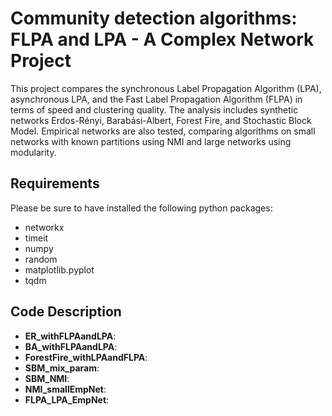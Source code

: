 # Community detection algorithms: FLPA and LPA - A Complex Network Project
This project compares the synchronous Label Propagation Algorithm (LPA), asynchronous LPA, and the Fast Label Propagation Algorithm (FLPA) in terms of speed and clustering quality. The analysis includes synthetic networks Erdos-Rényi, Barabási-Albert, Forest Fire, and Stochastic Block Model. Empirical networks are also tested, comparing algorithms on small networks with known partitions using NMI and large networks using modularity. 

## Requirements
Please be sure to have installed the following python packages:
- networkx
- timeit
- numpy
- random
- matplotlib.pyplot
- tqdm

## Code Description
- **ER_withFLPAandLPA**:
- **BA_withFLPAandLPA**:
- **ForestFire_withLPAandFLPA**:
- **SBM_mix_param**:
- **SBM_NMI**:
- **NMI_smallEmpNet**:
- **FLPA_LPA_EmpNet**:


